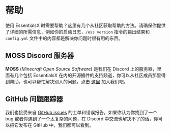 # 帮助

使用 EssentialsX 时需要帮助？这里有几个从社区获取帮助的方法。请确保你提供了详细的所需信息，例如你的启动日志，`/ess version` 指令的输出结果和 `config.yml` 文件中的内容都是解决你问题时很有用的东西。

## MOSS Discord 服务器

**MOSS** (*Minecraft Open Source Software*) 是我们在 Discord 上的服务器，里面有几个包括 EssentialsX 在内的开源插件的支持频道，你可以从社区成员那里得到帮助，也可以帮忙解决别人的问题。点击 [这里](https://discord.gg/casfFyh) 加入我们吧。

<!-- You can visit the MOSS website [here](https://thisisnottheminecraftosswebsite.com). -->

## GitHub 问题跟踪器

我们也接受来自 [GitHub issues](https://github.com/EssentialsX/Essentials/issues) 的工单和错误报告。如果你认为你找到了一个 bug 或者你遇到了一个太复杂的问题，在 Discord 中交流也解决不了的话，你可以把它发布在 GitHub 中，我们都可以看到。